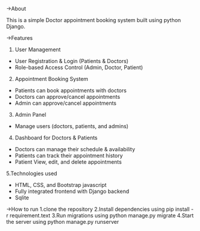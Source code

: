 ->About

This is a simple Doctor appointment booking system built using python Django.

->Features

1. User Management
* User Registration & Login (Patients & Doctors)
* Role-based Access Control (Admin, Doctor, Patient)

2. Appointment Booking System
* Patients can book appointments with doctors
* Doctors can approve/cancel appointments
*  Admin  can approve/cancel appointments
   
3. Admin Panel
* Manage users (doctors, patients, and admins)

4. Dashboard for Doctors & Patients
* Doctors can manage their schedule & availability
* Patients can track their appointment history
* Patient View, edit, and delete appointments

5.Technologies used
* HTML, CSS, and Bootstrap javascript
* Fully integrated frontend with Django backend
* Sqlite

->How to run
1.clone the repository
2.Install dependencies using pip install -r requirement.text
3.Run migrations using python manage.py migrate
4.Start the server using python manage.py runserver
